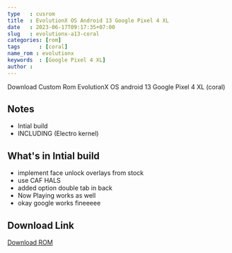 ```yaml
---
type   : cusrom
title  : EvolutionX OS Android 13 Google Pixel 4 XL
date   : 2023-06-17T09:17:35+07:00
slug   : evolutionx-a13-coral
categories: [rom]
tags      : [coral]
name_rom : evolutionx
keywords  : [Google Pixel 4 XL]
author :
---
```


Download Custom Rom EvolutionX OS android 13 Google Pixel 4 XL (coral)

## Notes
- Intial build 
- INCLUDING (Electro kernel) 

## What's in Intial build
- implement face unlock overlays from stock
- use CAF HALS
- added option double tab in back 
- Now Playing works as well 
- okay google works fineeeee 


## Download Link
[Download ROM](https://sourceforge.net/projects/bola-2077/files/evolution_coral-ota-tq1a.230105.001.a2-01210400-unofficial-unsigned.zip/download)

